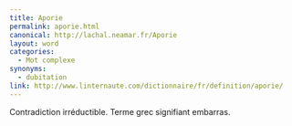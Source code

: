 ```yaml
---
title: Aporie
permalink: aporie.html
canonical: http://lachal.neamar.fr/Aporie
layout: word
categories:
  - Mot complexe
synonyms:
  - dubitation
link: http://www.linternaute.com/dictionnaire/fr/definition/aporie/
---
```


Contradiction irréductible.
Terme grec signifiant embarras.

